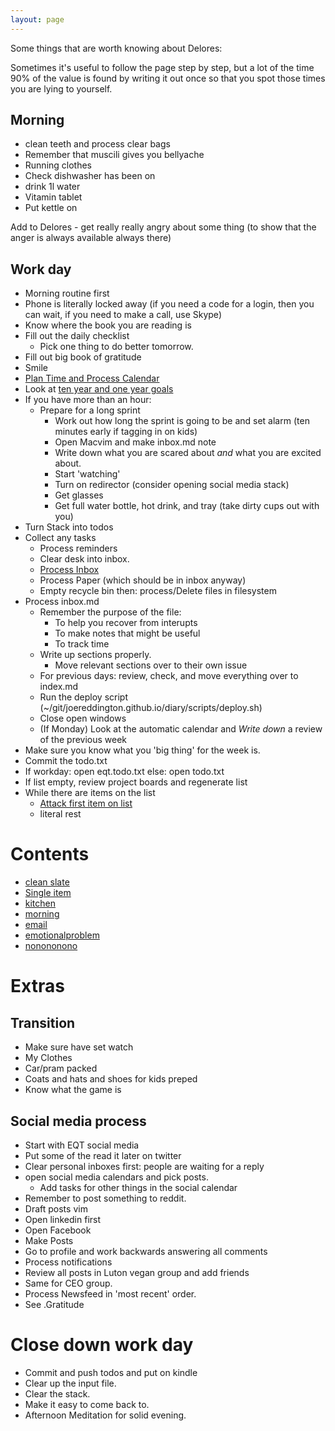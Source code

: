 ```yaml
---
layout: page
---
```


Some things that are worth knowing about Delores: 

Sometimes it's useful to follow the page step by step, but a lot of the time 90% of the value is found by writing it out once so that you spot those times you are lying to yourself. 

## Morning 
* clean teeth and process clear bags
* Remember that muscili gives you bellyache
* Running clothes
* Check dishwasher has been on
* drink 1l water
* Vitamin tablet
* Put kettle on 


Add to Delores - get really really angry about some thing (to show that the anger is always available always there)

## Work day
* Morning routine first 
* Phone is literally locked away (if you need a code for a login, then you can wait, if you need to make a call, use Skype)  
* Know where the book you are reading is
* Fill out the daily checklist
  * Pick one thing to do better tomorrow. 
* Fill out big book of gratitude
* Smile
* [Plan Time and Process Calendar](process_calendar) <!--Because something might be urgent --> 
* Look at [ten year and one year goals](https://docs.google.com/spreadsheets/d/1l8SRHzjBQpsnMFq8kY8b2QIQkSmda2RpocWAYKm-DQc/edit?usp=sharing)
* If you have more than an hour:
  * Prepare for a long sprint
    * Work out how long the sprint is going to be and set alarm  (ten minutes early if tagging in on kids) 
    * Open Macvim and make inbox.md note
    * Write down what you are scared about *and* what you are excited about. 
    * Start 'watching'
    * Turn on redirector (consider opening social media stack)
    * Get glasses
    * Get full water bottle, hot drink, and tray (take dirty cups out with you) 
* Turn Stack into todos 
* Collect any tasks
    * Process reminders
    * Clear desk into inbox. 
    * [Process Inbox](process_inbox)
    * Process Paper (which should be in inbox anyway)
    * Empty recycle bin then: process/Delete files in filesystem 
* Process inbox.md
  * Remember the purpose of the file: 
    * To help you recover from interupts 
    * To make notes that might be useful 
    * To track time
  * Write up sections properly.
    * Move relevant sections over to their own issue
  * For previous days: review, check, and move everything over to index.md
  * Run the deploy script  (~/git/joereddington.github.io/diary/scripts/deploy.sh)
  * Close open windows 
  * (If Monday) Look at the automatic calendar and *Write down* a review of the previous week
* Make sure you know what you 'big thing' for the week is. 
* Commit the todo.txt
* If workday: open eqt.todo.txt else: open todo.txt
* If list empty, review project boards and regenerate list
* While there are items on the list 
  * [Attack first item on list](listitem)
  * literal rest


<script>


function copy(){
navigator.clipboard.writeText(`
* Clear desk into inbox. 
* [Process Inbox](process_inbox)
* Process Paper
* Process reminders
* Process Couple Reminders.
* Process/Delete files in fileless `) 
}


</script>


# Contents 
* [clean slate](clean_slate)
* [Single item](listitem)
* [kitchen](clean_kitchen)
* [morning](morning)
* [email](email)
* [emotionalproblem](emotionalproblem)
* [nonononono](nonononono)


# Extras 

## Transition 
* Make sure have set watch 
* My Clothes 
* Car/pram packed 
* Coats and hats and shoes for kids preped
* Know what the game is 

## Social media process 
* Start with EQT social media 
* Put some of the read it later on twitter
* Clear personal inboxes first: people are waiting for a reply 
* open social media calendars and pick posts. 
  * Add tasks for other things in the social calendar 
* Remember to post something to reddit. 
* Draft posts vim
* Open linkedin first 
* Open Facebook
* Make Posts 
* Go to profile and work backwards answering all comments 
* Process notifications 
* Review all posts in Luton vegan group and add friends
* Same for CEO group. 
* Process Newsfeed in 'most recent' order. 
* See .Gratitude



# Close down work day 
* Commit and push todos and put on kindle 
* Clear up the input file. 
* Clear the stack. 
* Make it easy to come back to. 
* Afternoon Meditation for solid evening.  
